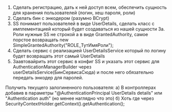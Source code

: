 1. Сделать регистрацию, дать к ней доступ всем, обеспечить сущность для хранения пользователей (логин, хеш пароля, роли)
2. Сделать бин с энкодером (разумно BCrypt)
3. SS понимает пользователей в виде UserDetails, сделать класс с имплементацией который будет создаваться из нашей сущности
3а. Роли нужные SS не строкой а в виде GrantedAuthority, самое порстое возвращать new SimpleGrantedAuthority("ROLE_ТутИмяРоли");
4. Сделать сервис с реализацией UserDetailsService который по логину будет возвращать этот самый UserDetails
5. Заавтовайрить этот сервис в конфиг SS и указать этот сервис для AuthenticationManagerBuilder через userDetailsService(БинСервисаСюда) и после него обязательно передать энкодер для паролей.

Получить текущего залогиненного пользователя:
а) В контроллерах добавив в параметры "@AuthenticationPrincipal UserDetails details" или "Authentication auth" (но менее наглядно что это)
б) Хоть где через SecurityContextHolder.getContext().getAuthentication();
